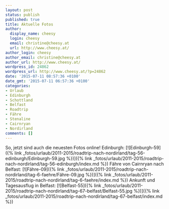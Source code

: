 ```yaml
---
layout: post
status: publish
published: true
title: Aktuelle Fotos
author:
  display_name: cheesy
  login: cheesy
  email: christine@cheesy.at
  url: http://www.cheesy.at/
author_login: cheesy
author_email: christine@cheesy.at
author_url: http://www.cheesy.at/
wordpress_id: 24862
wordpress_url: http://www.cheesy.at/?p=24862
date: '2015-07-11 08:57:36 +0100'
date_gmt: '2015-07-11 06:57:36 +0100'
categories:
- Urlaub
- Edinburgh
- Schottland
- Belfast
- Roadtrip
- Fähre
- Stenaline
- Cairnryan
- Nordirland
comments: []
---
```

So, jetzt sind auch die neuesten Fotos online!
Edinburgh:
[![Edinburgh-59]({% link _fotos/urlaub/2011-2015/roadtrip-nach-nordirland/tag-56-edinburgh/Edinburgh-59.jpg %})]({% link _fotos/urlaub/2011-2015/roadtrip-nach-nordirland/tag-56-edinburgh/index.md %})
Fähre von Cairnryan nach Belfast:
[![Fähre-09]({% link _fotos/urlaub/2011-2015/roadtrip-nach-nordirland/tag-6-faehre/Fähre-09.jpg %})]({% link _fotos/urlaub/2011-2015/roadtrip-nach-nordirland/tag-6-faehre/index.md %})
Ankunft und Tagesausflug in Belfast:
[![Belfast-55]({% link _fotos/urlaub/2011-2015/roadtrip-nach-nordirland/tag-67-belfast/Belfast-55.jpg %})]({% link _fotos/urlaub/2011-2015/roadtrip-nach-nordirland/tag-67-belfast/index.md %})

